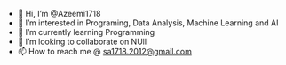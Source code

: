 - 👋 Hi, I’m @Azeemi1718
- 👀 I’m interested in Programing, Data Analysis, Machine Learning and AI
- 🌱 I’m currently learning Programming
- 💞️ I’m looking to collaborate on NUll
- 📫 How to reach me @  sa1718.2012@gmail.com


<!---
Azeemi1718/Azeemi1718 is a ✨ special ✨ repository because its `README.md` (this file) appears on your GitHub profile.
You can click the Preview link to take a look at your changes.
--->
